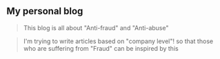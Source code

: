 ## My personal blog

> This blog is all about "Anti-fraud" and "Anti-abuse" 

> I'm trying to write articles based on "company level"! so that those who are suffering from "Fraud" can be inspired by this
